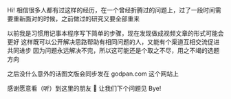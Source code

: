 <!-- ##{"timestamp":1678353120}## -->

Hi!
相信很多人都有过这样的经历，在一个曾经折腾过的问题上，过了一段时间需要重新面对的时候，之前做过的研究又要全部重来

以前我是习惯用记事本程序写下简单的步骤，现在发现做成视频文章的形式可能会更好
这样既可以公开解决思路帮助有相同问题的人，又能有个渠道互相交流促进共同进步
因为问题永远解决不完，所以这可能还是个取之不尽，用之不竭的选题方向

之后没什么意外的话图文版会同步发在 godpan.com 这个网站上

感谢愿意看（听）到这里的朋友 🙂
让我们下个问题见
Bye!